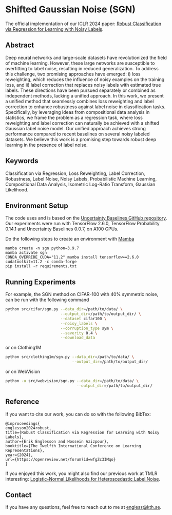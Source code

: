 # Shifted Gaussian Noise (SGN)
The official implementation of our ICLR 2024 paper: [Robust Classification via Regression for Learning with Noisy Labels](https://openreview.net/forum?id=wfgZc3IMqo).

## Abstract
Deep neural networks and large-scale datasets have revolutionized the field of machine learning. However, these large networks are susceptible to overfitting to label noise, resulting in reduced generalization. To address this challenge, two promising approaches have emerged: i) loss reweighting, which reduces the influence of noisy examples on the training loss, and ii) label correction that replaces noisy labels with estimated true labels. These directions have been pursued separately or combined as independent methods, lacking a unified approach. In this work, we present a unified method that seamlessly combines loss reweighting and label correction to enhance robustness against label noise in classification tasks. Specifically, by leveraging ideas from compositional data analysis in statistics, we frame the problem as a regression task, where loss reweighting and label correction can naturally be achieved with a shifted Gaussian label noise model. Our unified approach achieves strong performance compared to recent baselines on several noisy labeled datasets. We believe this work is a promising step towards robust deep learning in the presence of label noise.

## Keywords
Classification via Regression, Loss Reweighting, Label Correction, Robustness, Label Noise, Noisy Labels, Probabilistic Machine Learning, Compositional Data Analysis, Isometric Log-Ratio Transform, Gaussian Likelihood.

## Environment Setup
The code uses and is based on the [Uncertainty Baselines GitHub repository](https://github.com/google/uncertainty-baselines). Our experiments were run with TensorFlow 2.6.0, TensorFlow Probability 0.14.1 and Uncertainty Baselines 0.0.7, on A100 GPUs.

Do the following steps to create an environment with [Mamba](https://mamba.readthedocs.io/en/latest/index.html)
```
mamba create -n sgn python=3.9.7
mamba activate sgn
CONDA_OVERRIDE_CUDA="11.2" mamba install tensorflow==2.6.0 cudatoolkit=11.2 -c conda-forge
pip install -r requirements.txt
```

## Running Experiments
For example, the SGN method on CIFAR-100 with 40% symmetric noise, can be run with the following command
```bash
python src/cifar/sgn.py --data_dir=/path/to/data/ \
                        --output_dir=/path/to/output_dir/ \
                        --dataset cifar100 \
                        --noisy_labels \
                        --corruption_type sym \
                        --severity 0.4 \
                        --download_data
```
or on Clothing1M
```bash
python src/clothing1m/sgn.py --data_dir=/path/to/data/ \
                             --output_dir=/path/to/output_dir/ 
```
or on WebVision
```bash
python -u src/webvision/sgn.py --data_dir=/path/to/data/ \
                               --output_dir=/path/to/output_dir/
```


## Reference
If you want to cite our work, you can do so with the following BibTex:
```
@inproceedings{
englesson2024robust,
title={Robust Classification via Regression for Learning with Noisy Labels},
author={Erik Englesson and Hossein Azizpour},
booktitle={The Twelfth International Conference on Learning Representations},
year={2024},
url={https://openreview.net/forum?id=wfgZc3IMqo}
}
```

If you enjoyed this work, you might also find our previous work at TMLR interesting: [Logistic-Normal Likelihoods for Heteroscedastic Label Noise](https://openreview.net/forum?id=7wA65zL3B3).

## Contact
If you have any questions, feel free to reach out to me at [engless@kth.se](mailto:engless@kth.se). 
